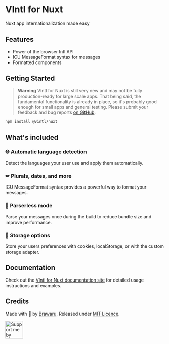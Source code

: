 # VIntl for Nuxt

Nuxt app internationalization made easy

## Features

- Power of the browser Intl API
- ICU MessageFormat syntax for messages
- Formatted components

## Getting Started

> **Warning** VIntl for Nuxt is still very new and may not be fully production-ready for large scale apps. That being said, the fundamental functionality is already in place, so it's probably good enough for small apps and general testing. Please submit your feedback and bug reports [on GitHub](https://github.com/vintl-dev/nuxt/issues).

```bash
npm install @vintl/nuxt
```

## What's included

### 🌐 Automatic language detection

Detect the languages your user use and apply them automatically.

### ✏ Plurals, dates, and more

ICU MessageFormat syntax provides a powerful way to format your messages.

### 🚀 Parserless mode

Parse your messages once during the build to reduce bundle size and improve performance.

### 💾 Storage options

Store your users preferences with cookies, localStorage, or with the custom storage adapter.

## Documentation

Check out the [VIntl for Nuxt documentation site](https://vintl-nuxt.vercel.app/) for detailed usage instructions and examples.

## Credits

Made with 💜 by [Brawaru](https://github.com/brawaru). Released under [MIT Licence](./LICENSE).

<a href="https://github.com/Brawaru/Brawaru/blob/main/SUPPORT.md"><img alt="Support me by donating" height="56" src="https://cdn.jsdelivr.net/npm/@intergrav/devins-badges@3/assets/cozy/donate/generic-singular_vector.svg"></a>
